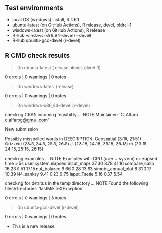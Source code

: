 ## Test environments
* local OS (windows) install, R 3.6.1
* ubuntu-latest (on GitHub Actions), R release, devel, oldrel-1
* windows-latest (on GitHub Actions), R release
* R-hub windows-x86_64-devel (r-devel)
* R-hub ubuntu-gcc-devel (r-devel)

## R CMD check results
> On ubuntu-latest (release, devel, oldrel-1)

0 errors | 0 warnings | 0 notes

> On windows-latest (release)

0 errors | 0 warnings | 0 notes

> On windows-x86_64-devel (r-devel)

checking CRAN incoming feasibility ... NOTE
  Maintainer: 'C. Alfaro <c.alfarog@gmail.com>'
  
  New submission
  
  Possibly misspelled words in DESCRIPTION:
    Geospatial (3:10, 21:51)
    Grizzetti (23:5, 24:5, 25:5, 26:5)
    al (23:18, 24:18, 25:18, 26:18)
    et (23:15, 24:15, 25:15, 26:15)

checking examples ... NOTE
  Examples with CPU (user + system) or elapsed time > 5s
                      user system elapsed
  input_maps         37.30   3.78   41.16
  compare_calib      16.23   0.51   17.15
  nut_balance         9.66   0.28   13.93
  simobs_annual_plot  8.31   0.17   10.39
  N4_sankey           9.41   0.23    9.75
  input_Tserie        5.16   0.37    5.54

checking for detritus in the temp directory ... NOTE
  Found the following files/directories:
    'lastMiKTeXException'

0 errors | 0 warnings | 3 notes

> On ubuntu-gcc-devel (r-devel)

0 errors | 0 warnings | 0 notes

* This is a new release.
